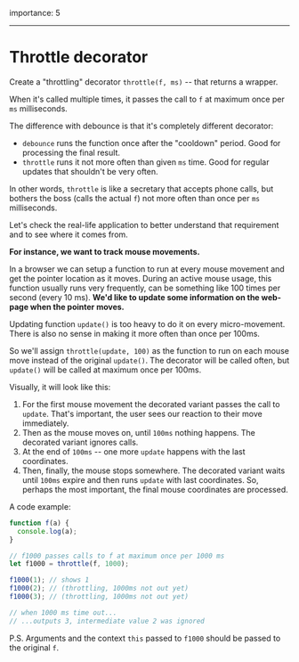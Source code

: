 importance: 5

---

# Throttle decorator

Create a "throttling" decorator `throttle(f, ms)` -- that returns a wrapper.

When it's called multiple times, it passes the call to `f` at maximum once per `ms` milliseconds.

The difference with debounce is that it's completely different decorator:
- `debounce` runs the function once after the "cooldown" period. Good for processing the final result.
- `throttle` runs it not more often than given `ms` time. Good for regular updates that shouldn't be very often.

In other words, `throttle` is like a secretary that accepts phone calls, but bothers the boss (calls the actual `f`) not more often than once per `ms` milliseconds.

Let's check the real-life application to better understand that requirement and to see where it comes from.

**For instance, we want to track mouse movements.**

In a browser we can setup a function to run at every mouse movement and get the pointer location as it moves. During an active mouse usage, this function usually runs very frequently, can be something like 100 times per second (every 10 ms).
**We'd like to update some information on the web-page when the pointer moves.**

Updating function `update()` is too heavy to do it on every micro-movement. There is also no sense in making it more often than once per 100ms.

So we'll assign `throttle(update, 100)` as the function to run on each mouse move instead of the original `update()`. The decorator will be called often, but `update()` will be called at maximum once per 100ms.

Visually, it will look like this:

1. For the first mouse movement the decorated variant passes the call to `update`. That's important, the user sees our reaction to their move immediately.
2. Then as the mouse moves on, until `100ms` nothing happens. The decorated variant ignores calls.
3. At the end of `100ms` -- one more `update` happens with the last coordinates. 
4. Then, finally, the mouse stops somewhere. The decorated variant waits until `100ms` expire and then runs `update` with last coordinates. So, perhaps the most important, the final mouse coordinates are processed.

A code example:

```js
function f(a) {
  console.log(a);
}

// f1000 passes calls to f at maximum once per 1000 ms
let f1000 = throttle(f, 1000);

f1000(1); // shows 1
f1000(2); // (throttling, 1000ms not out yet)
f1000(3); // (throttling, 1000ms not out yet)

// when 1000 ms time out...
// ...outputs 3, intermediate value 2 was ignored
```

P.S. Arguments and the context `this` passed to `f1000` should be passed to the original `f`.
